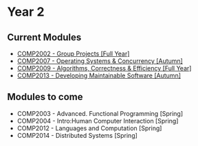 # Year 2

## Current Modules
- [COMP2002 - Group Projects [Full Year]](../2002/0.md)
- [COMP2007 - Operating Systems & Concurrency [Autumn]](/2007/0.md)
- [COMP2009 - Algorithms, Correctness & Efficiency [Full Year]](/2009/0.md)
- [COMP2013 - Developing Maintainable Software [Autumn]](/2013/0.md)

## Modules to come
- COMP2003 - Advanced. Functional Programming [Spring]
- COMP2004 - Intro:Human Computer Interaction [Spring]
- COMP2012 - Languages and Computation [Spring]
- COMP2014 - Distributed Systems [Spring]